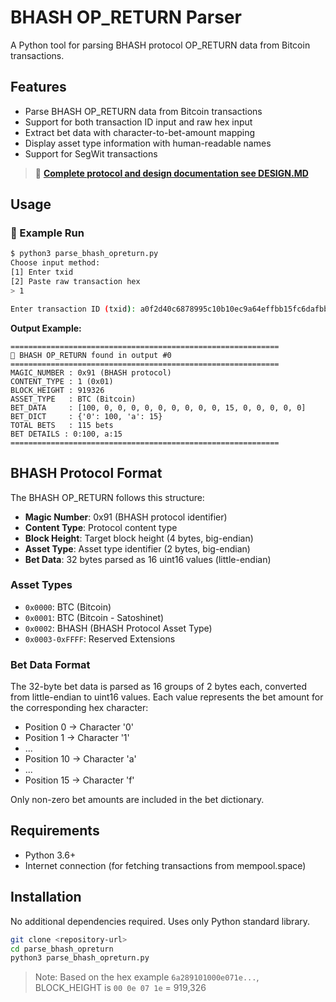 # BHASH OP_RETURN Parser

A Python tool for parsing BHASH protocol OP_RETURN data from Bitcoin transactions.

## Features

- Parse BHASH OP_RETURN data from Bitcoin transactions
- Support for both transaction ID input and raw hex input
- Extract bet data with character-to-bet-amount mapping
- Display asset type information with human-readable names
- Support for SegWit transactions

> 📄 **[Complete protocol and design documentation see DESIGN.MD](./DESIGN.MD)**


## Usage

### 🧪 Example Run

```bash
$ python3 parse_bhash_opreturn.py
Choose input method:
[1] Enter txid
[2] Paste raw transaction hex
> 1

Enter transaction ID (txid): a0f2d40c6878995c10b10ec9a64effbb15fc6dafbb04593d32872c9e3a6bd52f
```

**Output Example:**
```
============================================================
🎯 BHASH OP_RETURN found in output #0
============================================================
MAGIC_NUMBER : 0x91 (BHASH protocol)
CONTENT_TYPE : 1 (0x01)
BLOCK_HEIGHT : 919326
ASSET_TYPE   : BTC (Bitcoin)
BET_DATA     : [100, 0, 0, 0, 0, 0, 0, 0, 0, 0, 15, 0, 0, 0, 0, 0]
BET_DICT     : {'0': 100, 'a': 15}
TOTAL BETS   : 115 bets
BET DETAILS : 0:100, a:15
============================================================
```

## BHASH Protocol Format

The BHASH OP_RETURN follows this structure:
- **Magic Number**: 0x91 (BHASH protocol identifier)
- **Content Type**: Protocol content type
- **Block Height**: Target block height (4 bytes, big-endian)
- **Asset Type**: Asset type identifier (2 bytes, big-endian)
- **Bet Data**: 32 bytes parsed as 16 uint16 values (little-endian)

### Asset Types

- `0x0000`: BTC (Bitcoin)
- `0x0001`: BTC (Bitcoin - Satoshinet)
- `0x0002`: BHASH (BHASH Protocol Asset Type)
- `0x0003-0xFFFF`: Reserved Extensions

### Bet Data Format

The 32-byte bet data is parsed as 16 groups of 2 bytes each, converted from little-endian to uint16 values. Each value represents the bet amount for the corresponding hex character:

- Position 0 → Character '0'
- Position 1 → Character '1'
- ...
- Position 10 → Character 'a'
- ...
- Position 15 → Character 'f'

Only non-zero bet amounts are included in the bet dictionary.

## Requirements

- Python 3.6+
- Internet connection (for fetching transactions from mempool.space)

## Installation

No additional dependencies required. Uses only Python standard library.

```bash
git clone <repository-url>
cd parse_bhash_opreturn
python3 parse_bhash_opreturn.py
```

> Note: Based on the hex example `6a289101000e071e...`, BLOCK_HEIGHT is `00 0e 07 1e` = 919,326